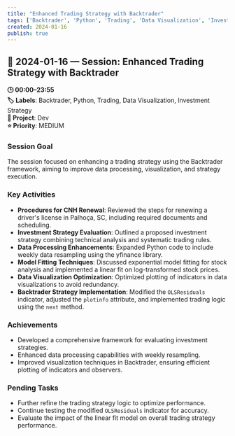 ```yaml
---
title: "Enhanced Trading Strategy with Backtrader"
tags: ['Backtrader', 'Python', 'Trading', 'Data Visualization', 'Investment Strategy']
created: 2024-01-16
publish: true
---
```


## 📅 2024-01-16 — Session: Enhanced Trading Strategy with Backtrader

**🕒 00:00–23:55**  
**🏷️ Labels**: Backtrader, Python, Trading, Data Visualization, Investment Strategy  
**📂 Project**: Dev  
**⭐ Priority**: MEDIUM  


### Session Goal
The session focused on enhancing a trading strategy using the Backtrader framework, aiming to improve data processing, visualization, and strategy execution.

### Key Activities
- **Procedures for CNH Renewal**: Reviewed the steps for renewing a driver's license in Palhoça, SC, including required documents and scheduling.
- **Investment Strategy Evaluation**: Outlined a proposed investment strategy combining technical analysis and systematic trading rules.
- **Data Processing Enhancements**: Expanded Python code to include weekly data resampling using the yfinance library.
- **Model Fitting Techniques**: Discussed exponential model fitting for stock analysis and implemented a linear fit on log-transformed stock prices.
- **Data Visualization Optimization**: Optimized plotting of indicators in data visualizations to avoid redundancy.
- **Backtrader Strategy Implementation**: Modified the `OLSResiduals` indicator, adjusted the `plotinfo` attribute, and implemented trading logic using the `next` method.

### Achievements
- Developed a comprehensive framework for evaluating investment strategies.
- Enhanced data processing capabilities with weekly resampling.
- Improved visualization techniques in Backtrader, ensuring efficient plotting of indicators and observers.

### Pending Tasks
- Further refine the trading strategy logic to optimize performance.
- Continue testing the modified `OLSResiduals` indicator for accuracy.
- Evaluate the impact of the linear fit model on overall trading strategy performance.
